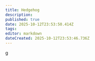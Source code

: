 ```yaml
---
title: Hedgehog
description: 
published: true
date: 2025-10-12T23:53:50.414Z
tags: 
editor: markdown
dateCreated: 2025-10-12T23:53:46.736Z
---
```


g